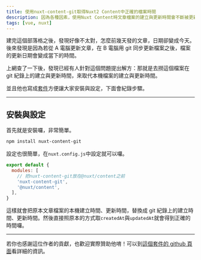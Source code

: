 ```yaml
---
title: 使用nuxt-content-git取得Nuxt2 Content中正確的檔案時間
description: 因為各種因素，使用Nuxt Content時文章檔案的建立與更新時間會不斷被更新，需要額外的設定來正確呈現時間。
tags: [vue, nuxt]
---
```


建完這個部落格之後，發現好像不太對，怎麼前幾天發的文章，日期卻變成今天。後來發現是因為若從 A 電腦更新文章，在 B 電腦用 git 同步更新檔案之後，檔案的更新日期會變成當下的時間。

上網查了一下後，發現已經有人針對這個問題提出解方：那就是去撈這個檔案在 git 紀錄上的建立與更新時間，來取代本機檔案的建立與更新時間。

並且他也寫成[套件](https://github.com/dword-design/nuxt-content-git)方便讓大家安裝與設定，下面會紀錄步驟。

---

## 安裝與設定

首先就是安裝囉，非常簡單。

```bash
npm install nuxt-content-git
```

設定也很簡單，在`nuxt.config.js`中設定就可以囉。

```javascript [nuxt.config.js]
export default {
  modules: [
    // 把nuxt-content-git放在@nuxt/content之前
    'nuxt-content-git',
    '@nuxt/content',
  ],
}
```

這樣就會把原本文章檔案的本機建立時間、更新時間，替換成 git 紀錄上的建立時間、更新時間。然後直接照原本的方式取`createdAt`與`updatedAt`就會得到正確的時間囉。

---

若你也感謝這位作者的貢獻，也歡迎實際贊助他唷！可以到[這個套件的 github 頁面](https://github.com/dword-design/nuxt-content-git#support)看詳細的資訊。
